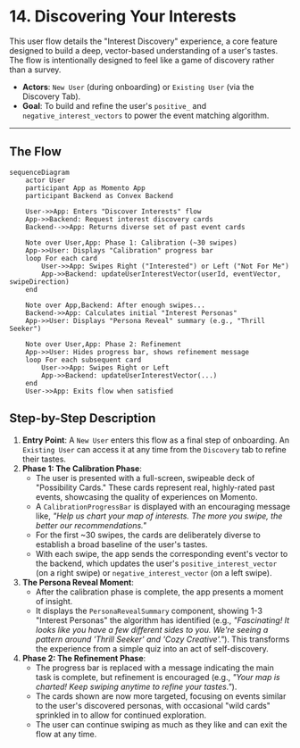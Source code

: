 # 14. Discovering Your Interests

This user flow details the "Interest Discovery" experience, a core feature designed to build a deep, vector-based understanding of a user's tastes. The flow is intentionally designed to feel like a game of discovery rather than a survey.

- **Actors**: `New User` (during onboarding) or `Existing User` (via the Discovery Tab).
- **Goal**: To build and refine the user's `positive_` and `negative_interest_vectors` to power the event matching algorithm.

---

## The Flow

```mermaid
sequenceDiagram
    actor User
    participant App as Momento App
    participant Backend as Convex Backend

    User->>App: Enters "Discover Interests" flow
    App->>Backend: Request interest discovery cards
    Backend-->>App: Returns diverse set of past event cards

    Note over User,App: Phase 1: Calibration (~30 swipes)
    App->>User: Displays "Calibration" progress bar
    loop For each card
        User->>App: Swipes Right ("Interested") or Left ("Not For Me")
        App->>Backend: updateUserInterestVector(userId, eventVector, swipeDirection)
    end

    Note over App,Backend: After enough swipes...
    Backend->>App: Calculates initial "Interest Personas"
    App->>User: Displays "Persona Reveal" summary (e.g., "Thrill Seeker")

    Note over User,App: Phase 2: Refinement
    App->>User: Hides progress bar, shows refinement message
    loop For each subsequent card
        User->>App: Swipes Right or Left
        App->>Backend: updateUserInterestVector(...)
    end
    User->>App: Exits flow when satisfied
```

## Step-by-Step Description

1.  **Entry Point**: A `New User` enters this flow as a final step of onboarding. An `Existing User` can access it at any time from the `Discovery` tab to refine their tastes.
2.  **Phase 1: The Calibration Phase**:
    - The user is presented with a full-screen, swipeable deck of "Possibility Cards." These cards represent real, highly-rated past events, showcasing the quality of experiences on Momento.
    - A `CalibrationProgressBar` is displayed with an encouraging message like, _"Help us chart your map of interests. The more you swipe, the better our recommendations."_
    - For the first ~30 swipes, the cards are deliberately diverse to establish a broad baseline of the user's tastes.
    - With each swipe, the app sends the corresponding event's vector to the backend, which updates the user's `positive_interest_vector` (on a right swipe) or `negative_interest_vector` (on a left swipe).
3.  **The Persona Reveal Moment**:
    - After the calibration phase is complete, the app presents a moment of insight.
    - It displays the `PersonaRevealSummary` component, showing 1-3 "Interest Personas" the algorithm has identified (e.g., _"Fascinating! It looks like you have a few different sides to you. We're seeing a pattern around 'Thrill Seeker' and 'Cozy Creative'."_). This transforms the experience from a simple quiz into an act of self-discovery.
4.  **Phase 2: The Refinement Phase**:
    - The progress bar is replaced with a message indicating the main task is complete, but refinement is encouraged (e.g., _"Your map is charted! Keep swiping anytime to refine your tastes."_).
    - The cards shown are now more targeted, focusing on events similar to the user's discovered personas, with occasional "wild cards" sprinkled in to allow for continued exploration.
    - The user can continue swiping as much as they like and can exit the flow at any time.
